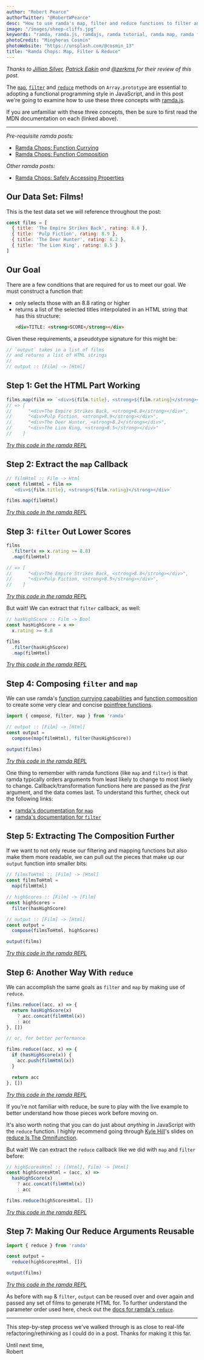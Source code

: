 ```yaml
---
author: "Robert Pearce"
authorTwitter: "@RobertWPearce"
desc: "How to use ramda's map, filter and reduce functions to filter and transform a list of popular films."
image: "/images/sheep-cliffs.jpg"
keywords: "ramda, ramda.js, ramdajs, ramda tutorial, ramda map, ramda filter, ramda reduce, ramda fp"
photoCredit: "Mingheras Cosmin"
photoWebsite: "https://unsplash.com/@cosmin_13"
title: "Ramda Chops: Map, Filter & Reduce"
---
```


_Thanks to [Jillian Silver](https://github.com/jsilve), [Patrick
Eakin](https://patrickweakin.com) and [@zerkms](https://twitter.com/zerkms) for
their review of this post._

The [`map`](https://developer.mozilla.org/en-US/docs/Web/JavaScript/Reference/Global_Objects/Array/map),
[`filter`](https://developer.mozilla.org/en-US/docs/Web/JavaScript/Reference/Global_Objects/Array/filter)
and [`reduce`](https://developer.mozilla.org/en-US/docs/Web/JavaScript/Reference/Global_Objects/Array/Reduce)
methods on `Array.prototype` are essential to adopting a functional programming
style in JavaScript, and in this post we're going to examine how to use these
three concepts with [ramda.js](http://ramdajs.com/).

If you are unfamiliar with these three concepts, then be sure to first read the
MDN documentation on each (linked above).

* * *

_Pre-requisite ramda posts:_

* [Ramda Chops: Function Currying](/ramda-chops-function-currying.html)
* [Ramda Chops: Function Composition](/ramda-chops-function-composition.html)

_Other ramda posts:_

* [Ramda Chops: Safely Accessing Properties](/ramda-chops-safely-accessing-properties.html)

## Our Data Set: Films!
This is the test data set we will reference throughout the post:

```js
const films = [
  { title: 'The Empire Strikes Back', rating: 8.8 },
  { title: 'Pulp Fiction', rating: 8.9 },
  { title: 'The Deer Hunter', rating: 8.2 },
  { title: 'The Lion King', rating: 8.5 }
]
```

## Our Goal
There are a few conditions that are required for us to meet our goal. We must
construct a function that:
* only selects those with an 8.8 rating or higher
* returns a list of the selected titles interpolated in an HTML string that
  has this structure:
  ```html
  <div>TITLE: <strong>SCORE</strong></div>
  ```

Given these requirements, a pseudotype signature for this might be:

```js
// `output` takes in a list of films
// and returns a list of HTML strings
//
// output :: [Film] -> [Html]
```

## Step 1: Get the HTML Part Working
```js
films.map(film => `<div>${film.title}, <strong>${film.rating}</strong></div>`)
// => [
//      "<div>The Empire Strikes Back, <strong>8.8</strong></div>",
//      "<div>Pulp Fiction, <strong>8.9</strong></div>",
//      "<div>The Deer Hunter, <strong>8.2</strong></div>",
//      "<div>The Lion King, <strong>8.5</strong></div>"
//    ]
```
_[Try this code in the ramda REPL](https://goo.gl/mQmFBm)_

## Step 2: Extract the `map` Callback
```js
// filmHtml :: Film -> Html
const filmHtml = film =>
  `<div>${film.title}, <strong>${film.rating}</strong></div>`

films.map(filmHtml)
```
_[Try this code in the ramda REPL](https://goo.gl/C4a1kZ)_

## Step 3: `filter` Out Lower Scores
```js
films
  .filter(x => x.rating >= 8.8)
  .map(filmHtml)

// => [
//      "<div>The Empire Strikes Back, <strong>8.8</strong></div>",
//      "<div>Pulp Fiction, <strong>8.9</strong></div>",
//    ]
```
_[Try this code in the ramda REPL](https://goo.gl/yTxfKQ)_

But wait! We can extract that `filter` callback, as well:

```js
// hasHighScore :: Film -> Bool
const hasHighScore = x =>
  x.rating >= 8.8

films
  .filter(hasHighScore)
  .map(filmHtml)
```
_[Try this code in the ramda REPL](https://goo.gl/qG4kZ7)_

## Step 4: Composing `filter` and `map`
We can use ramda's [function currying
capabilities](/ramda-chops-function-currying.html) and [function
composition](/ramda-chops-function-composition.html) to create some very
clear and concise [pointfree functions](https://wiki.haskell.org/Pointfree).

```js
import { compose, filter, map } from 'ramda'

// output :: [Film] -> [Html]
const output =
  compose(map(filmHtml), filter(hasHighScore))

output(films)
```
_[Try this code in the ramda REPL](https://goo.gl/7VMNTV)_

One thing to remember with ramda functions (like `map` and `filter`) is that
ramda typically orders arguments from least likely to change to most likely to
change. Callback/transformation functions here are passed as the _first_
argument, and the data comes last. To understand this further, check out the
following links:

* [ramda's documentation for `map`](http://ramdajs.com/docs/#map)
* [ramda's documentation for `filter`](http://ramdajs.com/docs/#filter)

## Step 5: Extracting The Composition Further
If we want to not only reuse our filtering and mapping functions but also make
them more readable, we can pull out the pieces that make up our `output`
function into smaller bits:

```js
// filmsToHtml :: [Film] -> [Html]
const filmsToHtml =
  map(filmHtml)

// highScores :: [Film] -> [Film]
const highScores =
  filter(hasHighScore)

// output :: [Film] -> [Html]
const output =
  compose(filmsToHtml, highScores)

output(films)
```
_[Try this code in the ramda REPL](https://goo.gl/dFXCEK)_

## Step 6: Another Way With `reduce`
We can accomplish the same goals as `filter` and `map` by making use of
`reduce`.

```js
films.reduce((acc, x) => {
  return hasHighScore(x)
    ? acc.concat(filmHtml(x))
    : acc
}, [])

// or, for better performance

films.reduce((acc, x) => {
  if (hasHighScore(x)) {
    acc.push(filmHtml(x))
  }

  return acc
}, [])
```
_[Try this code in the ramda REPL](https://goo.gl/b86Kdq)_

If you're not familiar with reduce, be sure to play with the live example to
better understand how those pieces work before moving on.

It's also worth noting that you can do just about _anything_ in JavaScript with
the `reduce` function. I highly recommend going through [Kyle Hill](https://twitter.com/kylehill)'s
slides on [reduce Is The Omnifunction](https://omnifunction.herokuapp.com).

But wait! We can extract the `reduce` callback like we did with `map` and
`filter` before:

```js
// highScoresHtml :: ([Html], Film) -> [Html]
const highScoresHtml = (acc, x) =>
  hasHighScore(x)
    ? acc.concat(filmHtml(x))
    : acc

films.reduce(highScoresHtml, [])
```
_[Try this code in the ramda REPL](https://goo.gl/F6NovJ)_

## Step 7: Making Our Reduce Arguments Reusable
```js
import { reduce } from 'ramda'

const output =
  reduce(highScoresHtml, [])

output(films)
```
_[Try this code in the ramda REPL](https://goo.gl/wjbAFY)_

As before with `map` & `filter`, `output` can be reused over and over again and
passed any set of films to generate HTML for. To further understand the
parameter order used here, check out the [docs for ramda's
`reduce`](http://ramdajs.com/docs/#reduce).

* * *

This step-by-step process we've walked through is as close to real-life
refactoring/rethinking as I could do in a post. Thanks for making it this far.

Until next time,
<br />
Robert
